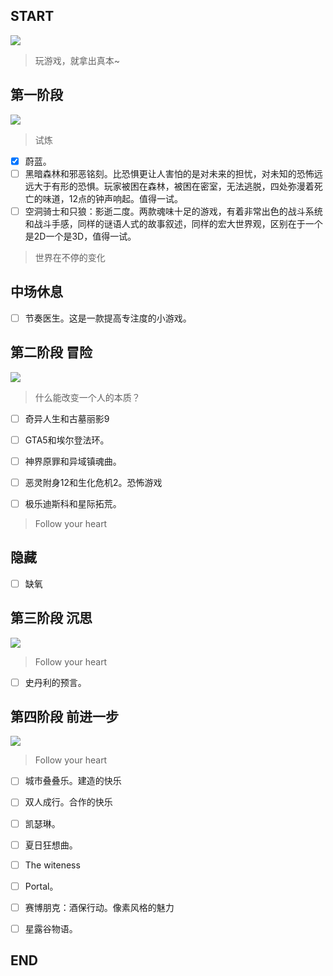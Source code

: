 ## START

![](https://www.celestegame.com/images/screenshots/p00.png)
>玩游戏，就拿出真本~


## 第一阶段 
![](https://sekiro.cubejoy.com/file/17.jpg)
>试炼

- [x] 蔚蓝。
- [ ] 黑暗森林和邪恶铭刻。比恐惧更让人害怕的是对未来的担忧，对未知的恐怖远远大于有形的恐惧。玩家被困在森林，被困在密室，无法逃脱，四处弥漫着死亡的味道，12点的钟声响起。值得一试。
- [ ] 空洞骑士和只狼：影逝二度。两款魂味十足的游戏，有着非常出色的战斗系统和战斗手感，同样的谜语人式的故事叙述，同样的宏大世界观，区别在于一个是2D一个是3D，值得一试。

>世界在不停的变化

## 中场休息
- [ ] 节奏医生。这是一款提高专注度的小游戏。

## 第二阶段 冒险
![](https://cdn.akamai.steamstatic.com/steam/apps/466300/ss_4e0dd0b8b61cb087bbcbfae916509d42b7ccaf09.600x338.jpg?t=1602875563)


>什么能改变一个人的本质？

- [ ] 奇异人生和古墓丽影9
- [ ] GTA5和埃尔登法环。
- [ ] 神界原罪和异域镇魂曲。
- [ ] 恶灵附身12和生化危机2。恐怖游戏
- [ ] 极乐迪斯科和星际拓荒。


>Follow your heart

## 隐藏
- [ ] 缺氧

## 第三阶段 沉思
![](https://www.ign.com.cn/sm/t/ign_cn/screenshot/default/tou-tu_ue3j.600.jpg)
>Follow your heart
- [ ] 史丹利的预言。


## 第四阶段 前进一步
![](https://pbs.twimg.com/media/FbWayctUcAAjiod?format=png&name=360x360)
>Follow your heart
- [ ] 城市叠叠乐。建造的快乐
- [ ] 双人成行。合作的快乐
- [ ] 凯瑟琳。
- [ ] 夏日狂想曲。
- [ ] The witeness
- [ ] Portal。
- [ ] 赛博朋克：酒保行动。像素风格的魅力
- [ ] 星露谷物语。


## END

